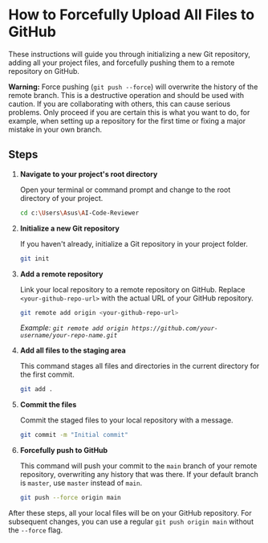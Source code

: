 # How to Forcefully Upload All Files to GitHub

These instructions will guide you through initializing a new Git repository, adding all your project files, and forcefully pushing them to a remote repository on GitHub.

**Warning:** Force pushing (`git push --force`) will overwrite the history of the remote branch. This is a destructive operation and should be used with caution. If you are collaborating with others, this can cause serious problems. Only proceed if you are certain this is what you want to do, for example, when setting up a repository for the first time or fixing a major mistake in your own branch.

## Steps

1.  **Navigate to your project's root directory**

    Open your terminal or command prompt and change to the root directory of your project.
    ```bash
    cd c:\Users\Asus\AI-Code-Reviewer
    ```

2.  **Initialize a new Git repository**

    If you haven't already, initialize a Git repository in your project folder.
    ```bash
    git init
    ```

3.  **Add a remote repository**

    Link your local repository to a remote repository on GitHub. Replace `<your-github-repo-url>` with the actual URL of your GitHub repository.
    ```bash
    git remote add origin <your-github-repo-url>
    ```
    *Example: `git remote add origin https://github.com/your-username/your-repo-name.git`*

4.  **Add all files to the staging area**

    This command stages all files and directories in the current directory for the first commit.
    ```bash
    git add .
    ```

5.  **Commit the files**

    Commit the staged files to your local repository with a message.
    ```bash
    git commit -m "Initial commit"
    ```

6.  **Forcefully push to GitHub**

    This command will push your commit to the `main` branch of your remote repository, overwriting any history that was there. If your default branch is `master`, use `master` instead of `main`.
    ```bash
    git push --force origin main
    ```

After these steps, all your local files will be on your GitHub repository. For subsequent changes, you can use a regular `git push origin main` without the `--force` flag.

